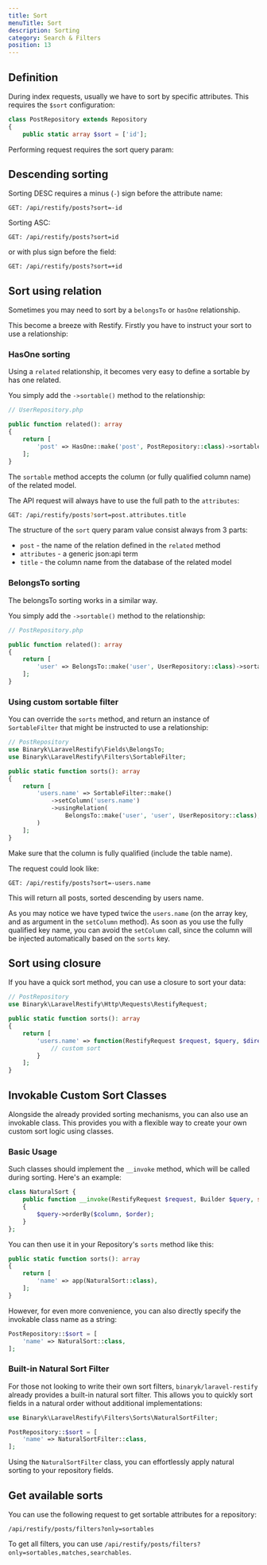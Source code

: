 ```yaml
---
title: Sort
menuTitle: Sort
description: Sorting 
category: Search & Filters
position: 13
---
```


 ## Definition

During index requests, usually we have to sort by specific attributes. This requires the `$sort` configuration:

```php
class PostRepository extends Repository
{
    public static array $sort = ['id'];
```

Performing request requires the sort query param:

## Descending sorting

Sorting DESC requires a minus (`-`) sign before the attribute name:

 ```http_request
GET: /api/restify/posts?sort=-id
```

Sorting ASC:

 ```http_request
GET: /api/restify/posts?sort=id
```

or with plus sign before the field:

 ```http_request
GET: /api/restify/posts?sort=+id
```

## Sort using relation

Sometimes you may need to sort by a `belongsTo` or `hasOne` relationship. 

This become a breeze with Restify. Firstly you have to instruct your sort to use a relationship:

### HasOne sorting

Using a `related` relationship, it becomes very easy to define a sortable by has one related.

You simply add the `->sortable()` method to the relationship:

```php
// UserRepository.php

public function related(): array
{
    return [
        'post' => HasOne::make('post', PostRepository::class)->sortable('title'),
    ];
}
```

<alert>

The `sortable` method accepts the column (or fully qualified column name) of the related model.

</alert>


The API request will always have to use the full path to the `attributes`:

```bash
GET: /api/restify/posts?sort=post.attributes.title
```

The structure of the `sort` query param value consist always from 3 parts:

- `post` - the name of the relation defined in the `related` method
- `attributes` - a generic json:api term
- `title` - the column name from the database of the related model

### BelongsTo sorting

The belongsTo sorting works in a similar way.

You simply add the `->sortable()` method to the relationship:

```php
// PostRepository.php

public function related(): array
{
    return [
        'user' => BelongsTo::make('user', UserRepository::class)->sortable('name'),
    ];
}
```

### Using custom sortable filter

You can override the `sorts` method, and return an instance of `SortableFilter` that might be instructed to use a relationship:

```php
// PostRepository
use Binaryk\LaravelRestify\Fields\BelongsTo;
use Binaryk\LaravelRestify\Filters\SortableFilter;

public static function sorts(): array
{
    return [
        'users.name' => SortableFilter::make()
            ->setColumn('users.name')
            ->usingRelation(
                BelongsTo::make('user', 'user', UserRepository::class),
        )
    ];
}
```

Make sure that the column is fully qualified (include the table name).

The request could look like:

```http request
GET: /api/restify/posts?sort=-users.name
```

This will return all posts, sorted descending by users name.

<alert type="info">

As you may notice we have typed twice the `users.name` (on the array key, and as argument in the `setColumn` method). As soon as you use the fully qualified key name, you can avoid the `setColumn` call, since the column will be injected automatically based on the `sorts` key.

</alert>

## Sort using closure

If you have a quick sort method, you can use a closure to sort your data:

```php
// PostRepository
use Binaryk\LaravelRestify\Http\Requests\RestifyRequest;

public static function sorts(): array
{
    return [
        'users.name' => function(RestifyRequest $request, $query, $direction) {
            // custom sort
        }
    ];
}
```

## Invokable Custom Sort Classes

Alongside the already provided sorting mechanisms, you can also use an invokable class. This provides you with a flexible way to create your own custom sort logic using classes.

### Basic Usage

Such classes should implement the `__invoke` method, which will be called during sorting. Here's an example:

```php
class NaturalSort {
    public function __invoke(RestifyRequest $request, Builder $query, string $order, string $column): void
    {
        $query->orderBy($column, $order);
    }
};
```

You can then use it in your Repository's `sorts` method like this:

```php
public static function sorts(): array
{
    return [
        'name' => app(NaturalSort::class),
    ];
}
```

However, for even more convenience, you can also directly specify the invokable class name as a string:

```php
PostRepository::$sort = [
    'name' => NaturalSort::class,
];
```

### Built-in Natural Sort Filter

For those not looking to write their own sort filters, `binaryk/laravel-restify` already provides a built-in natural sort filter. This allows you to quickly sort fields in a natural order without additional implementations:

```php
use Binaryk\LaravelRestify\Filters\Sorts\NaturalSortFilter;

PostRepository::$sort = [
    'name' => NaturalSortFilter::class,
];
```

Using the `NaturalSortFilter` class, you can effortlessly apply natural sorting to your repository fields.


## Get available sorts

You can use the following request to get sortable attributes for a repository:

```http request
/api/restify/posts/filters?only=sortables
```

<alert type="info">

To get all filters, you can use `/api/restify/posts/filters?only=sortables,matches,searchables`.
 
</alert>
